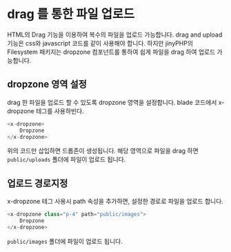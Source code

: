 # drag 를 통한 파일 업로드
HTML의 Drag 기능을 이용하여 복수의 파일을 업로드 가능합니다.
drag and upload 기능은 css와 javascript 코드를 같이 사용해야 합니다.
하지만 jinyPHP의 Filesystem 패키지는 dropzone 컴포넌트를 통하여 쉽게 파일을 drag 하여 업로드 
가능합니다.

## dropzone 영역 설정
drag 한 파일을 업로드 할 수 있도록 dropzone 영역을 설정합니다. blade 코드에서 x-dropzone 테그를 사용하빈다.

```php
<x-dropzone>
    Dropzone
</x-dropzone>
```
위의 코드만 삽입하면 드롭존이 생성됩니다. 해당 영역으로 파일을 drag 하면 `public/uploads` 폴더에 
파일이 업로드 됩니다.

## 업로드 경로지정
x-dropzone 테그 사용시 path 속성을 추가하면, 설정한 경로로 파일을 업로드 합니다.

```php
<x-dropzone class="p-4" path="public/images">
    Dropzone
</x-dropzone>
```

`public/images` 폴더에 파일이 업로드 됩니다.
